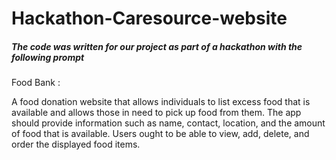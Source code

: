 # Hackathon-Caresource-website
<h5>The code was written for our project as part of a hackathon with the following prompt</h5> 
Food Bank :<br>
<p>A food donation website that allows individuals to list excess food that is available and allows those in need to pick up food from them. The app should provide information such as name, contact, location, and the amount of food that is available. Users ought to be able to view, add, delete, and order the displayed food items.</p>
<br>
